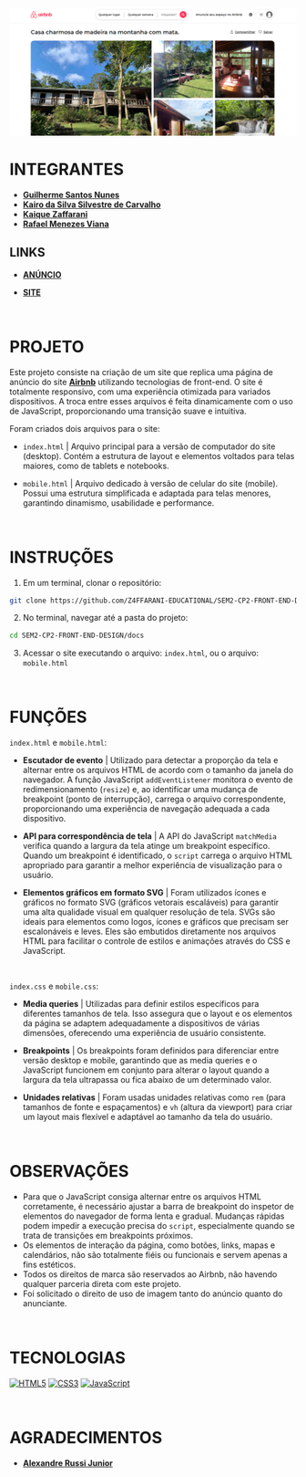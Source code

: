 ![banner](./docs/assets/banner.png)

# INTEGRANTES
- **[Guilherme Santos Nunes](https://github.com/sannunez)**
- **[Kairo da Silva Silvestre de Carvalho](https://github.com/KairoSilvestre)**
- **[Kaique Zaffarani](https://github.com/Z4ffarani)**
- **[Rafael Menezes Viana](https://github.com/vianafs)**

## LINKS
- **[ANÚNCIO](https://www.airbnb.com.br/rooms/43811303?source_impression_id=p3_1725563193_P3JqSKx1Z7hlryIk&check_in=2024-10-01&guests=1&adults=1&check_out=2024-10-06)**

- **[SITE](https://z4ffarani-educational.github.io/SEM2-CP2-FRONT-END-DESIGN/)**

<br>

# PROJETO
Este projeto consiste na criação de um site que replica uma página de anúncio do site **[Airbnb](https://www.airbnb.com.br)** utilizando tecnologias de front-end. O site é totalmente responsivo, com uma experiência otimizada para variados dispositivos. A troca entre esses arquivos é feita dinamicamente com o uso de JavaScript, proporcionando uma transição suave e intuitiva.

Foram criados dois arquivos para o site:

- `index.html` | Arquivo principal para a versão de computador do site (desktop). Contém a estrutura de layout e elementos voltados para telas maiores, como de tablets e notebooks.

- `mobile.html` | Arquivo dedicado à versão de celular do site (mobile). Possui uma estrutura simplificada e adaptada para telas menores, garantindo dinamismo, usabilidade e performance.
  
<br>

# INSTRUÇÕES
1. Em um terminal, clonar o repositório:
```bash
git clone https://github.com/Z4FFARANI-EDUCATIONAL/SEM2-CP2-FRONT-END-DESIGN.git
```

2. No terminal, navegar até a pasta do projeto:
```bash
cd SEM2-CP2-FRONT-END-DESIGN/docs
```

3. Acessar o site executando o arquivo: `index.html`, ou o arquivo: `mobile.html`

<br>

# FUNÇÕES

`index.html` e `mobile.html`:
- **Escutador de evento** | Utilizado para detectar a proporção da tela e alternar entre os arquivos HTML de acordo com o tamanho da janela do navegador. A função JavaScript `addEventListener` monitora o evento de redimensionamento (`resize`) e, ao identificar uma mudança de breakpoint (ponto de interrupção), carrega o arquivo correspondente, proporcionando uma experiência de navegação adequada a cada dispositivo.

- **API para correspondência de tela** | A API do JavaScript `matchMedia` verifica quando a largura da tela atinge um breakpoint específico. Quando um breakpoint é identificado, o `script` carrega o arquivo HTML apropriado para garantir a melhor experiência de visualização para o usuário.

- **Elementos gráficos em formato SVG** | Foram utilizados ícones e gráficos no formato SVG (gráficos vetorais escaláveis) para garantir uma alta qualidade visual em qualquer resolução de tela. SVGs são ideais para elementos como logos, ícones e gráficos que precisam ser escalonáveis e leves. Eles são embutidos diretamente nos arquivos HTML para facilitar o controle de estilos e animações através do CSS e JavaScript.

<br>

`index.css` e `mobile.css`:
- **Media queries** | Utilizadas para definir estilos específicos para diferentes tamanhos de tela. Isso assegura que o layout e os elementos da página se adaptem adequadamente a dispositivos de várias dimensões, oferecendo uma experiência de usuário consistente.

- **Breakpoints** | Os breakpoints foram definidos para diferenciar entre versão desktop e mobile, garantindo que as media queries e o JavaScript funcionem em conjunto para alterar o layout quando a largura da tela ultrapassa ou fica abaixo de um determinado valor.

- **Unidades relativas** | Foram usadas unidades relativas como `rem` (para tamanhos de fonte e espaçamentos) e `vh` (altura da viewport) para criar um layout mais flexível e adaptável ao tamanho da tela do usuário.

<br>

# OBSERVAÇÕES
- Para que o JavaScript consiga alternar entre os arquivos HTML corretamente, é necessário ajustar a barra de breakpoint do inspetor de elementos do navegador de forma lenta e gradual. Mudanças rápidas podem impedir a execução precisa do `script`, especialmente quando se trata de transições em breakpoints próximos.
- Os elementos de interação da página, como botões, links, mapas e calendários, não são totalmente fiéis ou funcionais e servem apenas a fins estéticos.
- Todos os direitos de marca são reservados ao Airbnb, não havendo qualquer parceria direta com este projeto.
- Foi solicitado o direito de uso de imagem tanto do anúncio quanto do anunciante.

<br>

# TECNOLOGIAS
[![HTML5](https://img.shields.io/badge/html5-%23E34F26.svg?style=for-the-badge&logo=html5&logoColor=white)](https://developer.mozilla.org/pt-BR/docs/Web/HTML)
[![CSS3](https://img.shields.io/badge/css3-%231572B6.svg?style=for-the-badge&logo=css3&logoColor=white)](https://developer.mozilla.org/pt-BR/docs/Web/CSS)
[![JavaScript](https://img.shields.io/badge/javascript-%23323330.svg?style=for-the-badge&logo=javascript&logoColor=%23F7DF1E)](https://developer.mozilla.org/pt-BR/docs/Web/JavaScript)

<br>

# AGRADECIMENTOS
- **[Alexandre Russi Junior](https://github.com/alexandrerussi)**
